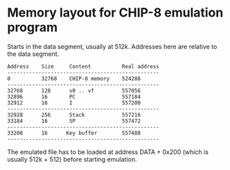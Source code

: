 # Memory layout for CHIP-8 emulation program

Starts in the data segment, usually at 512k. Addresses here are relative to the
data segment.

    Address    Size     Content          Real address
    -------------------------------------------------
    0          32768    CHIP-8 memory    524288
    -------------------------------------------------
    32768      128      v0 .. vf         557056
    32896      16       PC               557184
    32912      16       I                557200
    -------------------------------------------------
    32928      256      Stack            557216
    33184      16       SP               557472
    -------------------------------------------------
    33200      16      Key buffer        557488
    -------------------------------------------------

The emulated file has to be loaded at address DATA + 0x200 (which is usually
512k + 512) before starting emulation.
